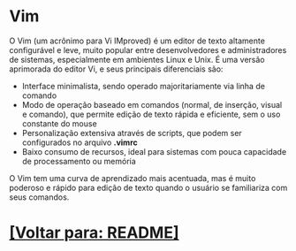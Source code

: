 # Vim

O Vim (um acrônimo para Vi IMproved) é um editor de texto altamente configurável e leve, muito popular entre desenvolvedores e administradores de sistemas, especialmente em ambientes Linux e Unix. É uma versão aprimorada do editor Vi, e seus principais diferenciais são:

- Interface minimalista, sendo operado majoritariamente via linha de comando
- Modo de operação baseado em comandos (normal, de inserção, visual e comando), que permite edição de texto rápida e eficiente, sem o uso constante do mouse
- Personalização extensiva através de scripts, que podem ser configurados no arquivo **.vimrc**
- Baixo consumo de recursos, ideal para sistemas com pouca capacidade de processamento ou memória

O Vim tem uma curva de aprendizado mais acentuada, mas é muito poderoso e rápido para edição de texto quando o usuário se familiariza com seus comandos.

# [[Voltar para: README]](../../README.md)